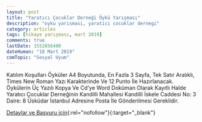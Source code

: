 ```yaml
---
layout: post
title: "Yaratıcı Çocuklar Derneği Öykü Yarışması"
description: "oyku yarismasi, yaratici cocuklar dernegi"
category: articles
tags: [hikaye yarışması, mart 2019]
comments: true
lastDate: 1552856400
dateHuman: "18 Mart 2019"
comTopic: "Sosyal Uyum"
---
```


Katılım Koşulları
Öyküler A4 Boyutunda, En Fazla 3 Sayfa, Tek Satır Aralıklı, Times New Roman Yazı Karakterinde Ve 12 Punto İle Hazırlanacak.
Öykülerin Üç Yazılı Kopya Ve Cd’ye Word Doküman Olarak Kayıtlı Halde Yaratıcı Çocuklar Derneğinin Kandilli Mahallesi Kandilli İskele Caddesi No: 3 Daire: 8 Üsküdar İstanbul Adresine Posta İle Gönderilmesi Gereklidir.

[Detaylar ve Başvuru için](https://www.guncel-egitim.org/yaratici-cocuklar-dernegi-oyku-yarismasi/?utm_source=edebiyatyarismalari.com&utm_medium=affiliate&utm_campaign=cpc){:rel="nofollow"}{:target="_blank"}